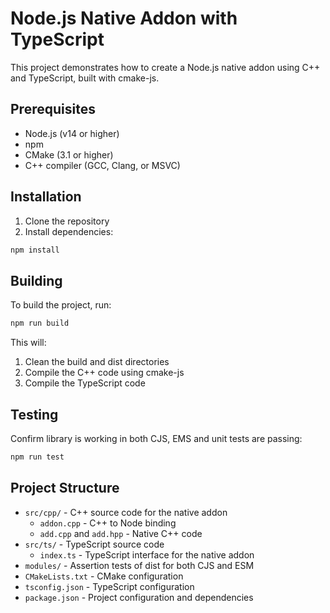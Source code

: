 # Node.js Native Addon with TypeScript

This project demonstrates how to create a Node.js native addon using C++ and TypeScript, built with cmake-js.

## Prerequisites

- Node.js (v14 or higher)
- npm
- CMake (3.1 or higher)
- C++ compiler (GCC, Clang, or MSVC)

## Installation

1. Clone the repository
2. Install dependencies:

```bash
npm install
```

## Building

To build the project, run:

```bash
npm run build
```

This will:

1. Clean the build and dist directories
2. Compile the C++ code using cmake-js
3. Compile the TypeScript code

## Testing

Confirm library is working in both CJS, EMS and unit tests are passing:

```bash
npm run test
```

## Project Structure

- `src/cpp/` - C++ source code for the native addon
  - `addon.cpp` - C++ to Node binding
  - `add.cpp` and `add.hpp` - Native C++ code
- `src/ts/` - TypeScript source code
  - `index.ts` - TypeScript interface for the native addon
- `modules/` - Assertion tests of dist for both CJS and ESM
- `CMakeLists.txt` - CMake configuration
- `tsconfig.json` - TypeScript configuration
- `package.json` - Project configuration and dependencies

